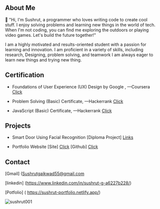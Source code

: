  
 ## About Me

👋 "Hi, I'm Sushrut, a programmer who loves writing code to create cool stuff. I enjoy solving problems and learning new things in the world of tech. When I'm not coding, you can find me exploring the outdoors or playing video games. Let's build the future together!"
 
 I am a highly motivated and results-oriented student with a passion for learning and innovation. I am proficient in a variety of skills, including research, Designing, problem solving, and teamwork I am always eager to learn new things and trying new thing.
##  Certification  

* Foundations of User Experience (UX) Design by Google , 
—Coursera [Click](https://www.coursera.org/learn/foundations-user-experience-design?action=enroll)
 
* Problem Solving (Basic) Certificate,
  —Hackerrank [Click](https://www.hackerrank.com/certificates/3a7be3829982)
* JavaScript (Basic) Certificate,
  —Hackerrank [Click](https://www.hackerrank.com/certificates/77fe67974fe7) 

## Projects
 

* Smart Door Using Facial Recognition
[Diploma Project] [Links](https://docs.google.com/document/d/1lPq-bZ-x5FjvPQ-_kphOP5fGdJ0G2Izc/edit)

* Portfolio Website 
[Site] [Click]( https://sushrut-portfolio.netlify.app/) 
[Github] [Click](https://github.com/Sushrut001/Portfolio) 

## Contact 

[Gmail]  (Sushrutgaikwad55@gmail.com 

[linkedin] (https://www.linkedin.com/in/sushrut-g-a6227b228/) 

[Potfolio] ( https://sushrut-portfolio.netlify.app/)



<p><img align="center" src="https://github-readme-stats.vercel.app/api/top-langs?username=sushrut001&show_icons=true&locale=en&layout=compact" alt="sushrut001" /></p>
